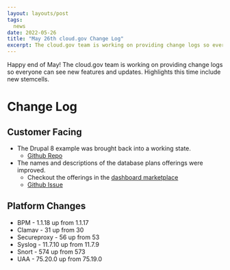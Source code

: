 ```yaml
---
layout: layouts/post
tags:
  news
date: 2022-05-26
title: "May 26th cloud.gov Change Log"
excerpt: The cloud.gov team is working on providing change logs so everyone can see new features and updates.
---
```


Happy end of May! The cloud.gov team is working on providing change logs so everyone can see new features and updates. Highlights this time include new stemcells.

# Change Log

## Customer Facing

* The Drupal 8 example was brought back into a working state.
  * [Github Repo](https://github.com/cloud-gov/cf-ex-drupal8)
* The names and descriptions of the database plans offerings were improved.
  * Checkout the offerings in the [dashboard marketplace](https://dashboard.fr.cloud.gov/marketplace/2oBn9LBurIXUNpfmtZCQTCHnxUM/dcfb1d43-f22c-42d3-962c-7ae04eda24e7/plans)
  * [Github Issue](https://github.com/cloud-gov/aws-broker/issues/199)

## Platform Changes

* BPM - 1.1.18 up from 1.1.17
* Clamav - 31 up from 30
* Secureproxy - 56 up from 53
* Syslog - 11.7.10 up from 11.7.9
* Snort - 574 up from 573
* UAA - 75.20.0 up from 75.19.0
